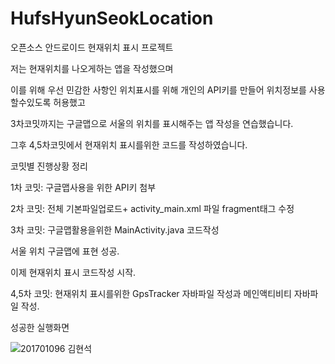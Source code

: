 # HufsHyunSeokLocation
오픈소스 안드로이드 현재위치 표시 프로젝트

저는 현재위치를 나오게하는 앱을 작성했으며

이를 위해 우선 민감한 사항인 위치표시를 위해 개인의 API키를 만들어 위치정보를 사용할수있도록 허용했고

3차코밋까지는 구글맵으로 서울의 위치를 표시해주는 앱 작성을 연습했습니다.

그후 4,5차코밋에서 현재위치 표시를위한 코드를 작성하였습니다.


코밋별 진행상황 정리

1차 코밋: 구글맵사용을 위한 API키 첨부

2차 코밋: 전체 기본파일업로드+ activity_main.xml 파일 fragment태그 수정

3차 코밋: 구글맵활용을위한 MainActivity.java 코드작성

서울 위치 구글맵에 표현 성공.

이제 현재위치 표시 코드작성 시작.

4,5차 코밋: 현재위치 표시를위한 GpsTracker 자바파일 작성과 메인액티비티 자바파일 작성.

성공한 실행화면

![201701096 김현석](https://user-images.githubusercontent.com/49778514/86219789-a0d8d780-bbbd-11ea-87df-13a0cf517b7d.jpg)
